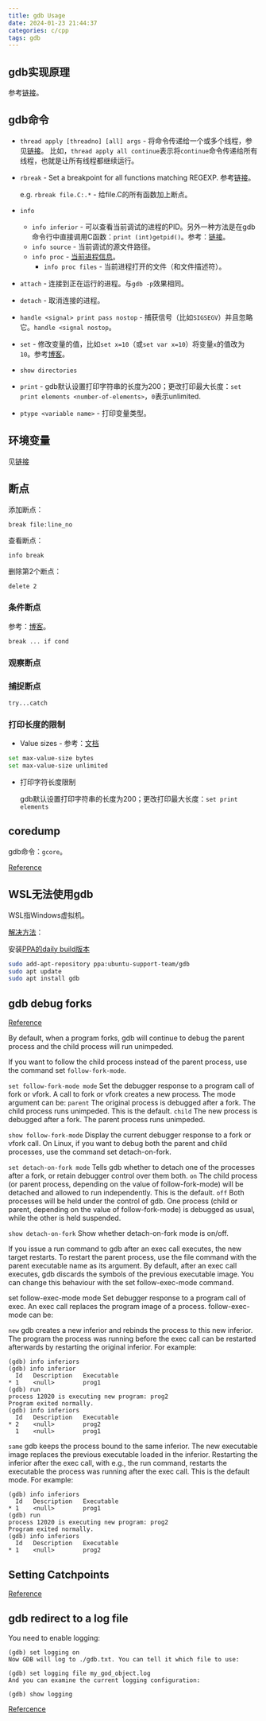 ```yaml
---
title: gdb Usage
date: 2024-01-23 21:44:37
categories: c/cpp
tags: gdb
---
```


## gdb实现原理

参考[链接](https://www.zhihu.com/people/bi-an-60-46)。

## gdb命令

* `thread apply [threadno] [all] args` - 将命令传递给一个或多个线程，参见[链接](https://developer.apple.com/library/archive/documentation/DeveloperTools/gdb/gdb/gdb_5.html)。
比如，`thread apply all continue`表示将`continue`命令传递给所有线程，也就是让所有线程都继续运行。

* `rbreak` - Set a breakpoint for all functions matching REGEXP. 参考[链接](https://blog.csdn.net/zdl1016/article/details/8708077)。

    e.g. `rbreak file.C:.*` - 给file.C的所有函数加上断点。

* `info`
  - `info inferior` - 可以查看当前调试的进程的PID。另外一种方法是在gdb命令行中直接调用C函数：`print (int)getpid()`。参考：[链接](https://www.qiniu.com/qfans/qnso-36704270)。
  - `info source` - 当前调试的源文件路径。
  - `info proc` - [当前进程信息](https://sourceware.org/gdb/onlinedocs/gdb/Process-Information.html)。
    - `info proc files` - 当前进程打开的文件（和文件描述符）。
* `attach` - 连接到正在运行的进程。与`gdb -p`效果相同。
* `detach` - 取消连接的进程。
* `handle <signal> print pass nostop` - 捕获信号（比如`SIGSEGV`）并且忽略它。`handle <signal nostop`。
* `set` - 修改变量的值，比如`set x=10`（或`set var x=10`）将变量`x`的值改为`10`。参考[博客](https://blog.csdn.net/yasi_xi/article/details/12784507)。
* `show directories`
* `print` - gdb默认设置打印字符串的长度为200；更改打印最大长度：`set print elements <number-of-elements>`，`0`表示unlimited.
* `ptype <variable name>` - 打印变量类型。


## 环境变量

见[链接](https://www.irya.unam.mx/computo/sites/manuales/fce12/debugger/cl/commandref/gdb_mode/cmd_set_environm.htm)


## 断点

添加断点：

```
break file:line_no
```

查看断点：

```
info break
```

删除第2个断点：

```
delete 2
```


### 条件断点

参考：[博客](http://c.biancheng.net/view/8255.html)。

`break ... if cond`


### 观察断点

### 捕捉断点

```
try...catch
```

### 打印长度的限制

* Value sizes - 参考：[文档](https://sourceware.org/gdb/onlinedocs/gdb/Value-Sizes.html)

```bash
set max-value-size bytes
set max-value-size unlimited
```

* 打印字符长度限制

  gdb默认设置打印字符串的长度为200；更改打印最大长度：`set print elements`


## coredump

gdb命令：`gcore`。

[Reference](https://man7.org/linux/man-pages/man5/core.5.html)

## WSL无法使用gdb

WSL指Windows虚拟机。

[解决方法](https://github.com/microsoft/WSL/issues/8516)：

安装[PPA的daily build版本](https://launchpad.net/~ubuntu-support-team/+archive/ubuntu/gdb)

```bash
sudo add-apt-repository ppa:ubuntu-support-team/gdb
sudo apt update
sudo apt install gdb
```

## gdb debug forks

[Reference](https://www-zeuthen.desy.de/unix/unixguide/infohtml/gdb/Forks.html)

By default, when a program forks, gdb will continue to debug the parent process and the child process will run unimpeded.

If you want to follow the child process instead of the parent process, use the command set `follow-fork-mode`.

`set follow-fork-mode mode`
Set the debugger response to a program call of fork or vfork. A call to fork or vfork creates a new process. The mode argument can be:
`parent`
The original process is debugged after a fork. The child process runs unimpeded. This is the default.
`child`
The new process is debugged after a fork. The parent process runs unimpeded.


`show follow-fork-mode`
Display the current debugger response to a fork or vfork call.
On Linux, if you want to debug both the parent and child processes, use the command set detach-on-fork.

`set detach-on-fork mode`
Tells gdb whether to detach one of the processes after a fork, or retain debugger control over them both.
`on`
The child process (or parent process, depending on the value of follow-fork-mode) will be detached and allowed to run independently. This is the default.
`off`
Both processes will be held under the control of gdb. One process (child or parent, depending on the value of follow-fork-mode) is debugged as usual, while the other is held suspended.


`show detach-on-fork`
Show whether detach-on-fork mode is on/off.

If you issue a run command to gdb after an exec call executes, the new target restarts. To restart the parent process, use the file command with the parent executable name as its argument. By default, after an exec call executes, gdb discards the symbols of the previous executable image. You can change this behaviour with the set follow-exec-mode command.

set follow-exec-mode mode
Set debugger response to a program call of exec. An exec call replaces the program image of a process.
follow-exec-mode can be:

`new`
gdb creates a new inferior and rebinds the process to this new inferior. The program the process was running before the exec call can be restarted afterwards by restarting the original inferior.
For example:

```
(gdb) info inferiors
(gdb) info inferior
  Id   Description   Executable
* 1    <null>        prog1
(gdb) run
process 12020 is executing new program: prog2
Program exited normally.
(gdb) info inferiors
  Id   Description   Executable
* 2    <null>        prog2
  1    <null>        prog1
```

`same`
gdb keeps the process bound to the same inferior. The new executable image replaces the previous executable loaded in the inferior. Restarting the inferior after the exec call, with e.g., the run command, restarts the executable the process was running after the exec call. This is the default mode.
For example:

```
(gdb) info inferiors
  Id   Description   Executable
* 1    <null>        prog1
(gdb) run
process 12020 is executing new program: prog2
Program exited normally.
(gdb) info inferiors
  Id   Description   Executable
* 1    <null>        prog2
```

## Setting Catchpoints

[Reference](https://www-zeuthen.desy.de/unix/unixguide/infohtml/gdb/Set-Catchpoints.html#Set-Catchpoints)

## gdb redirect to a log file

You need to enable logging:

```
(gdb) set logging on
Now GDB will log to ./gdb.txt. You can tell it which file to use:

(gdb) set logging file my_god_object.log
And you can examine the current logging configuration:

(gdb) show logging
```

[Refercence](https://stackoverflow.com/questions/5941158/gdb-print-to-file-instead-of-stdout)

